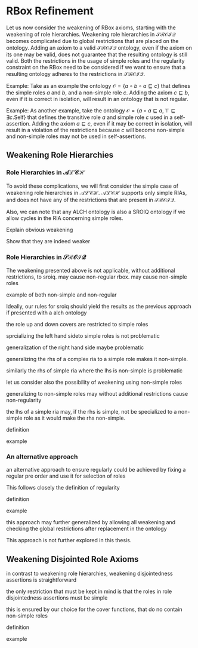 # RBox Refinement

Let us now consider the weakening of RBox axioms, starting with the weakening of role hierarchies. Weakening role hierarchies in $\mathcal{SROIQ}$ becomes complicated due to global restrictions that are placed on the ontology. Adding an axiom to a valid $\mathcal{SROIQ}$ ontology, even if the axiom on its one may be valid, does not guarantee that the resulting ontology is still valid. Both the restrictions in the usage of simple roles and the regularity constraint on the RBox need to be considered if we want to ensure that a resulting ontology adheres to the restrictions in $\mathcal{SROIQ}$.

Example: Take as an example the ontology $\mathcal{O} = \{a \circ b \circ a \sqsubseteq c\}$ that defines the simple roles $a$ and $b$, and a non-simple role $c$. Adding the axiom $c \sqsubseteq b$, even if it is correct in isolation, will result in an ontology that is not regular.

Example: As another example, take the ontology $\mathcal{O} = \{a \circ a \sqsubseteq a, \top \sqsubseteq \exists c . \mathrm{Self} \}$ that defines the transitive role $a$ and simple role $c$ used in a self-assertion. Adding the axiom $a \sqsubseteq c$, even if it may be correct in isolation, will result in a violation of the restrictions because $c$ will become non-simple and non-simple roles may not be used in self-assertions.

## Weakening Role Hierarchies

### Role Hierarchies in $\mathcal{ALCH}$

To avoid these complications, we will first consider the simple case of weakening role hierarchies in $\mathcal{ALCH}$. $\mathcal{ALCH}$ supports only simple RIAs, and does not have any of the restrictions that are present in $\mathcal{SROIQ}$.

Also, we can note that any ALCH ontology is also a SROIQ ontology if we allow cycles in the RIA concerning simple roles.

Explain obvious weakening

Show that they are indeed weaker

### Role Hierarchies in $\mathcal{SROIQ}$

The weakening presented above is not applicable, without additional restrictions, to sroiq. may cause non-regular rbox. may cause non-simple roles

example of both non-simple and non-regular

Ideally, our rules for sroiq should yield the results as the previous approach if presented with a alch ontology

the role up and down covers are restricted to simple roles

sprcializing the left hand sideto simple roles is not problematic

generalization of the right hand side maybe problematic

generalizing the rhs of a complex ria to a simple role makes it non-simple. 

similarly the rhs of simple ria where the lhs is non-simple is problematic

let us consider also the possibility of weakening using non-simple roles 

generalizing to non-simple roles may without additional restrictions cause non-regularity

the lhs of a simple ria may, if the rhs is simple, not be specialized to a non-simple role as it would make the rhs non-simple.

definition

example 

### An alternative approach

an alternative approach to ensure regularly could be achieved by fixing a regular pre order and use it for selection of roles

This follows closely the definition of regularity

definition

example

this approach may further generalized by allowing all weakening and checking the global restrictions after replacement in the ontology

This approach is not further explored in this thesis.

## Weakening Disjointed Role Axioms

in contrast to weakening role hierarchies, weakening disjointedness assertions is straightforward

the only restriction that must be kept in mind is that the roles in role disjointedness assertions must be simple

this is ensured by our choice for the cover functions, that do no contain non-simple roles

definition

example
